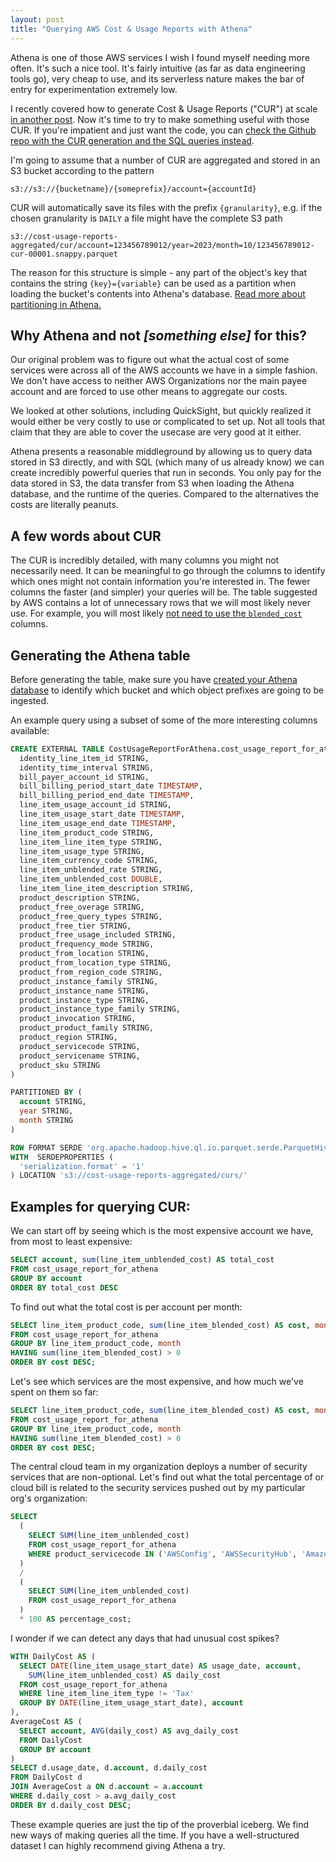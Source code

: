 ```yaml
---
layout: post
title: "Querying AWS Cost & Usage Reports with Athena"
---
```


Athena is one of those AWS services I wish I found myself needing more often. It's such a nice tool. It's fairly intuitive (as far as data engineering tools go), very cheap to use, and its serverless nature makes the bar of entry for experimentation extremely low.

I recently covered how to generate Cost & Usage Reports ("CUR") at scale [in another post](/2023/10/31/non-org-cur.html). Now it's time to try to make something useful with those CUR. If you're impatient and just want the code, you can [check the Github repo with the CUR generation and the SQL queries instead](https://github.com/otsu81/aws-cur-athena).

I'm going to assume that a number of CUR are aggregated and stored in an S3 bucket according to the pattern

```
s3://s3://{bucketname}/{someprefix}/account={accountId}
```

CUR will automatically save its files with the prefix `{granularity}`, e.g. if the chosen granularity is `DAILY` a file might have the complete S3 path

```
s3://cost-usage-reports-aggregated/cur/account=123456789012/year=2023/month=10/123456789012-cur-00001.snappy.parquet
```

The reason for this structure is simple - any part of the object's key that contains the string `{key}={variable}` can be used as a partition when loading the bucket's contents into Athena's database. [Read more about partitioning in Athena.](https://docs.aws.amazon.com/athena/latest/ug/partitions.html)

## Why Athena and not *[something else]* for this?

Our original problem was to figure out what the actual cost of some services were across all of the AWS accounts we have in a simple fashion. We don't have access to neither AWS Organizations nor the main payee account and are forced to use other means to aggregate our costs.

We looked at other solutions, including QuickSight, but quickly realized it would either be very costly to use or complicated to set up. Not all tools that claim that they are able to cover the usecase are very good at it either.

Athena presents a reasonable middleground by allowing us to query data stored in S3 directly, and with SQL (which many of us already know) we can create incredibly powerful queries that run in seconds. You only pay for the data stored in S3, the data transfer from S3 when loading the Athena database, and the runtime of the queries. Compared to the alternatives the costs are literally peanuts.

## A few words about CUR

The CUR is incredibly detailed, with many columns you might not necessarily need. It can be meaningful to go through the columns to identify which ones might not contain information you're interested in. The fewer columns the faster (and simpler) your queries will be. The table suggested by AWS contains a lot of unnecessary rows that we will most likely never use. For example, you will most likely [not need to use the `blended_cost`](https://aws.amazon.com/blogs/aws-cloud-financial-management/understanding-your-aws-cost-datasets-a-cheat-sheet/) columns.

## Generating the Athena table

Before generating the table, make sure you have [created your Athena database](https://docs.aws.amazon.com/athena/latest/ug/creating-databases.html) to identify which bucket and which object prefixes are going to be ingested.

An example query using a subset of some of the more interesting columns available:

```sql
CREATE EXTERNAL TABLE CostUsageReportForAthena.cost_usage_report_for_athena(
  identity_line_item_id STRING,
  identity_time_interval STRING,
  bill_payer_account_id STRING,
  bill_billing_period_start_date TIMESTAMP,
  bill_billing_period_end_date TIMESTAMP,
  line_item_usage_account_id STRING,
  line_item_usage_start_date TIMESTAMP,
  line_item_usage_end_date TIMESTAMP,
  line_item_product_code STRING,
  line_item_line_item_type STRING,
  line_item_usage_type STRING,
  line_item_currency_code STRING,
  line_item_unblended_rate STRING,
  line_item_unblended_cost DOUBLE,
  line_item_line_item_description STRING,
  product_description STRING,
  product_free_overage STRING,
  product_free_query_types STRING,
  product_free_tier STRING,
  product_free_usage_included STRING,
  product_frequency_mode STRING,
  product_from_location STRING,
  product_from_location_type STRING,
  product_from_region_code STRING,
  product_instance_family STRING,
  product_instance_name STRING,
  product_instance_type STRING,
  product_instance_type_family STRING,
  product_invocation STRING,
  product_product_family STRING,
  product_region STRING,
  product_servicecode STRING,
  product_servicename STRING,
  product_sku STRING
)

PARTITIONED BY (
  account STRING,
  year STRING,
  month STRING
)

ROW FORMAT SERDE 'org.apache.hadoop.hive.ql.io.parquet.serde.ParquetHiveSerDe'
WITH  SERDEPROPERTIES (
  'serialization.format' = '1'
) LOCATION 's3://cost-usage-reports-aggregated/curs/'
```

## Examples for querying CUR:

We can start off by seeing which is the most expensive account we have, from most to least expensive:

```sql
SELECT account, sum(line_item_unblended_cost) AS total_cost
FROM cost_usage_report_for_athena
GROUP BY account
ORDER BY total_cost DESC
```

To find out what the total cost is per account per month:

```sql
SELECT line_item_product_code, sum(line_item_blended_cost) AS cost, month
FROM cost_usage_report_for_athena
GROUP BY line_item_product_code, month
HAVING sum(line_item_blended_cost) > 0
ORDER BY cost DESC;
```

Let's see which services are the most expensive, and how much we've spent on them so far:

```sql
SELECT line_item_product_code, sum(line_item_blended_cost) AS cost, month
FROM cost_usage_report_for_athena
GROUP BY line_item_product_code, month
HAVING sum(line_item_blended_cost) > 0
ORDER BY cost DESC;
```

The central cloud team in my organization deploys a number of security services that are non-optional. Let's find out what the total percentage of or cloud bill is related to the security services pushed out by my particular org's organization:

```sql
SELECT
  (
    SELECT SUM(line_item_unblended_cost)
    FROM cost_usage_report_for_athena
    WHERE product_servicecode IN ('AWSConfig', 'AWSSecurityHub', 'AmazonInspectorV2', 'AmazonGuardDuty')
  )
  /
  (
    SELECT SUM(line_item_unblended_cost)
    FROM cost_usage_report_for_athena
  )
  * 100 AS percentage_cost;
```

I wonder if we can detect any days that had unusual cost spikes?

```sql
WITH DailyCost AS (
  SELECT DATE(line_item_usage_start_date) AS usage_date, account,
    SUM(line_item_unblended_cost) AS daily_cost
  FROM cost_usage_report_for_athena
  WHERE line_item_line_item_type != 'Tax'
  GROUP BY DATE(line_item_usage_start_date), account
),
AverageCost AS (
  SELECT account, AVG(daily_cost) AS avg_daily_cost
  FROM DailyCost
  GROUP BY account
)
SELECT d.usage_date, d.account, d.daily_cost
FROM DailyCost d
JOIN AverageCost a ON d.account = a.account
WHERE d.daily_cost > a.avg_daily_cost
ORDER BY d.daily_cost DESC;
```

These example queries are just the tip of the proverbial iceberg. We find new ways of making queries all the time. If you have a well-structured dataset I can highly recommend giving Athena a try.